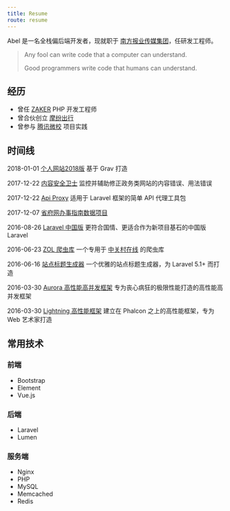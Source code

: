 ```yaml
---
title: Resume
route: resume
---
```


Abel 是一名全栈偏后端开发者，现就职于 [南方报业传媒集团](http://www.southcn.com/)，任研发工程师。

> Any fool can write code that a computer can understand. 
>
> Good programmers write code that humans can understand.

## 经历

- 曾任 [ZAKER](http://www.myzaker.com/) PHP 开发工程师
- 曾合伙创立 [摩纷出行](http://www.more-fun.cn/)
- 曾参与 [腾讯微校](http://weixiao.qq.com/) 项目实践

## 时间线

2018-01-01 [个人网站2018版](../blog/website-v2018.html) <span class="desc">基于 Grav 打造</span>

2017-12-22 [内容安全卫士](../blog/content-guard.html) <span class="desc">监控并辅助修正政务类网站的内容错误、用法错误</span>

2017-12-22 [Api Proxy](../blog/api-proxy.html) <span class="desc">适用于 Laravel 框架的简单 API 代理工具包</span>

2017-12-07 [省府网办事指南数据项目](../blog/guide-data)

2016-08-26 [Laravel 中国版](../blog/laravel4china.html) <span class="desc">更符合国情、更适合作为新项目基石的中国版 Laravel</span>

2016-06-23 [ZOL 爬虫库](../blog/zolcrawler.html) <span class="desc">一个专用于 [中关村在线](http://www.zol.com.cn/)  的爬虫库</span>

2016-06-16 [站点标题生成器](../blog/titles.html) <span class="desc">一个优雅的站点标题生成器，为 Laravel 5.1+ 而打造</span>

2016-03-30 [Aurora 高性能高并发框架](../blog/aurora.html) <span class="desc">专为丧心病狂的极限性能打造的高性能高并发框架</span>

2016-03-30 [Lightning 高性能框架](../blog/lightning.html) <span class="desc">建立在 Phalcon 之上的高性能框架，专为 Web 艺术家打造</span>

## 常用技术

### 前端

- Bootstrap
- Element
- Vue.js

### 后端

- Laravel
- Lumen

### 服务端

- Nginx
- PHP
- MySQL
- Memcached
- Redis
